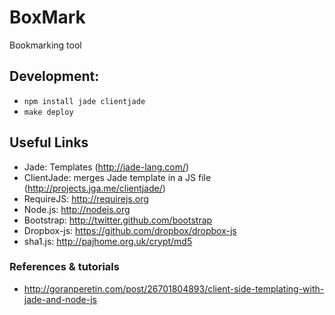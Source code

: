 BoxMark
=======
Bookmarking tool

## Development:
* `npm install jade clientjade`
* `make deploy`

## Useful Links
 * Jade: Templates (http://jade-lang.com/)
 * ClientJade: merges Jade template in a JS file (http://projects.jga.me/clientjade/)
 * RequireJS: http://requirejs.org
 * Node.js: http://nodejs.org
 * Bootstrap: http://twitter.github.com/bootstrap
 * Dropbox-js: https://github.com/dropbox/dropbox-js
 * sha1.js: http://pajhome.org.uk/crypt/md5

### References & tutorials
 * http://goranperetin.com/post/26701804893/client-side-templating-with-jade-and-node-js
